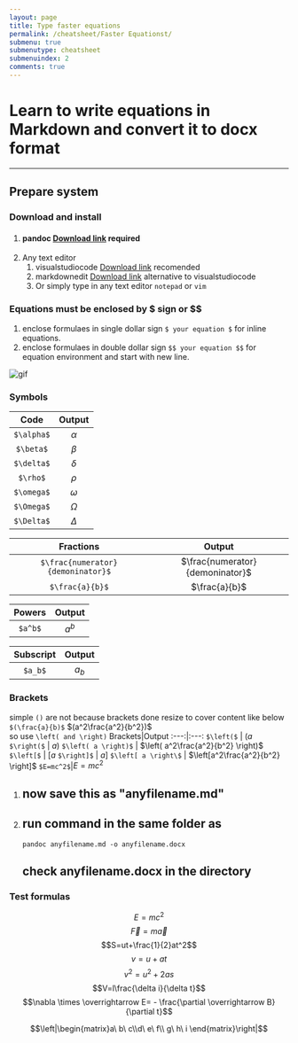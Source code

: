 ```yaml
---
layout: page
title: Type faster equations
permalink: /cheatsheet/Faster Equationst/
submenu: true
submenutype: cheatsheet
submenuindex: 2
comments: true
---
```

# Learn to write equations in Markdown and convert it to docx format
---
## Prepare system 
### Download and install
1. #### pandoc [Download link](https://pandoc.org/installing.html) required
2. Any text editor
   1. visualstudiocode [Download link](https://code.visualstudio.com/) recomended
   2. markdownedit [Download link](https://markdownedit.com/) alternative to visualstudiocode
   3. Or simply type in any text editor `notepad` or `vim`

### Equations must be enclosed by $ sign or $$ 

   1. enclose formulaes in single dollar sign `$ your equation $` for inline equations.
   2. enclose formulaes in double dollar sign `$$ your equation $$` for equation environment and start with new line.

![gif](https://i.imgur.com/SRALPxo.gif)

### Symbols

Code| Output
:---:|:---:
`$\alpha$`|$\alpha$
`$\beta$`|$\beta$
`$\delta$` | $\delta$  
`$\rho$` | $\rho$  
`$\omega$` | $\omega$  
`$\Omega$` | $\Omega$  
`$\Delta$` | $\Delta$  



Fractions|Output
:---:|:---:
`$\frac{numerator}{demoninator}$` | $\frac{numerator}{demoninator}$
`$\frac{a}{b}$` |$\frac{a}{b}$

Powers|Output
:---:|:---:
 `$a^b$` | $a^b$

Subscript|Output
:---:|:---:
`$a_b$` | $a_b$


### Brackets
simple `()` are not because brackets done resize to cover content like below
`$(\frac{a}{b)$` $(a^2\frac{a^2}{b^2})$  
so  use `\left( and \right)`
Brackets|Output
:---:|:---:
 `$\left($` | $\left( a \right.$
`$\right($` | $\left. a \right)$
`$\left( a \right)$` | $\left( a^2\frac{a^2}{b^2} \right)$   
`$\left[$` | $\left[ a \right.$
`$\right]$` | $\left. a \right]$
`$\left[ a \right\$` | $\left[a^2\frac{a^2}{b^2} \right]$
`$E=mc^2$`|$E=mc^2$



1. ##  now save this as "anyfilename.md" 
2. ## run command in the same folder as
   `pandoc anyfilename.md -o anyfilename.docx`

   ## check anyfilename.docx in the directory


### Test formulas

$$E=mc^2$$
$$\vec{F}=m\vec{a}$$
$$S=ut+\frac{1}{2}at^2$$
$$v=u+at$$
$$v^2=u^2+2as$$
$$V=l\frac{\delta i}{\delta t}$$
$$\nabla \times \overrightarrow E= - \frac{\partial \overrightarrow B}{\partial t}$$

$$$$

$$\left|\begin{matrix}a\ b\ c\\d\ e\ f\\ g\ h\ i \end{matrix}\right|$$